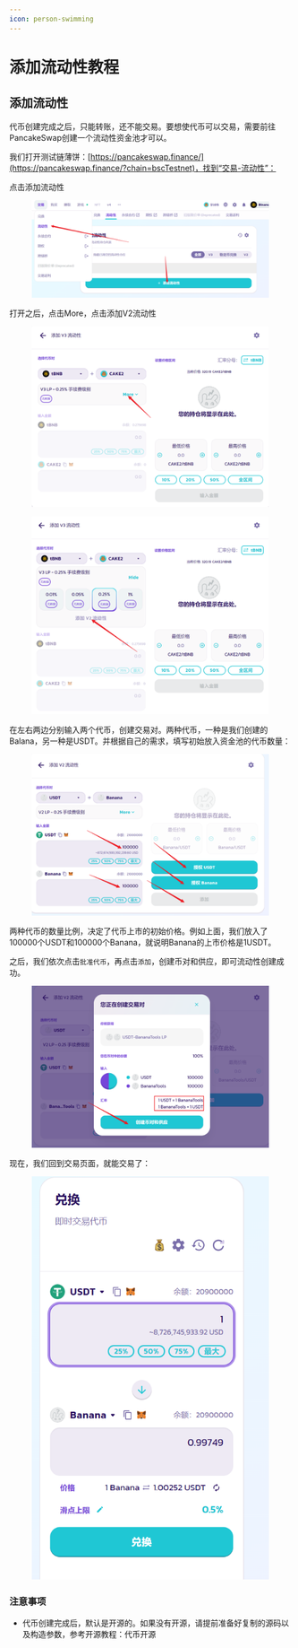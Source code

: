 ```yaml
---
icon: person-swimming
---
```


# 添加流动性教程

## 添加流动性 <a href="#id-5-tian-jia-liu-dong-xing" id="id-5-tian-jia-liu-dong-xing"></a>

代币创建完成之后，只能转账，还不能交易。要想使代币可以交易，需要前往PancakeSwap创建一个流动性资金池才可以。

我们打开测试链薄饼：[https://pancakeswap.finance/](https://pancakeswap.finance/?chain=bscTestnet)，找到“交易-流动性”：

点击添加流动性

<figure><img src="../.gitbook/assets/image (312).png" alt=""><figcaption></figcaption></figure>

打开之后，点击More，点击添加V2流动性

<figure><img src="../.gitbook/assets/image (313).png" alt=""><figcaption></figcaption></figure>

<figure><img src="../.gitbook/assets/image (314).png" alt=""><figcaption></figcaption></figure>

在左右两边分别输入两个代币，创建交易对。两种代币，一种是我们创建的Balana，另一种是USDT。并根据自己的需求，填写初始放入资金池的代币数量：

<figure><img src="../.gitbook/assets/image (315).png" alt=""><figcaption></figcaption></figure>

两种代币的数量比例，决定了代币上市的初始价格。例如上面，我们放入了100000个USDT和100000个Banana，就说明Banana的上市价格是1USDT。

之后，我们依次点击`批准代币`，再点击`添加`，创建币对和供应，即可流动性创建成功。

<figure><img src="../.gitbook/assets/image (316).png" alt=""><figcaption></figcaption></figure>

现在，我们回到交易页面，就能交易了：

<figure><img src="../.gitbook/assets/image (317).png" alt=""><figcaption></figcaption></figure>

### 注意事项 <a href="#zhu-yi-shi-xiang" id="zhu-yi-shi-xiang"></a>

* 代币创建完成后，默认是开源的。如果没有开源，请提前准备好复制的源码以及构造参数，参考开源教程：代币开源
